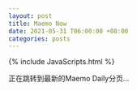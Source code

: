 ```yaml
---
layout: post
title: Maemo Now
date: 2021-05-31 T06:00:00 +08:00
categories: posts
---
```


{% include JavaScripts.html %}

正在跳转到最新的Maemo Daily分页...  
<meta http-equiv="refresh" content="2;url=/posts/2021/07/01/MaemoDaily.html">
